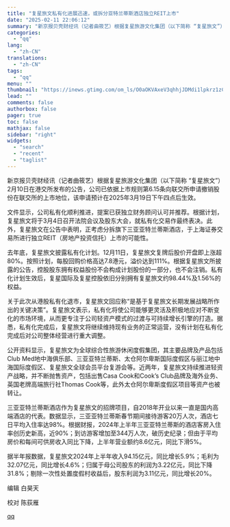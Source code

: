 ```yaml
---
title: "复星旅文私有化进展迅速，或拆分亚特兰蒂斯酒店独立REIT上市"
date: "2025-02-11 22:06:12"
summary: "新京报贝壳财经讯（记者曲筱艺）根据复星旅游文化集团（以下简称 “复星旅文”）2月10日在港交所发布的..."
categories:
  - "qq"
lang:
  - "zh-CN"
translations:
  - "zh-CN"
tags:
  - "qq"
menu: ""
thumbnail: "https://inews.gtimg.com/om_ls/O0aOKVAxeV3qhhjJDMdi1lpkrz1zCqfM6qO2tN_ijq9ucAA_640360/0"
lead: ""
comments: false
authorbox: false
pager: true
toc: false
mathjax: false
sidebar: "right"
widgets:
  - "search"
  - "recent"
  - "taglist"
---
```


新京报贝壳财经讯（记者曲筱艺）根据复星旅游文化集团（以下简称 “复星旅文”）2月10日在港交所发布的公告，公司已依据上市规则第6.15条向联交所申请撤销股份在联交所的上市地位，该申请预计在2025年3月19日下午四点后生效。

文件显示，公司私有化顺利推进，提案已获独立财务顾问认可并推荐。根据计划，复星旅文将于3月4日召开法院会议及股东大会，就私有化交易作最终表决。此外，复星旅文在公告中表明，正考虑分拆旗下三亚亚特兰蒂斯酒店，于上海证券交易所进行独立REIT（房地产投资信托）上市的可能性。

去年底，复星旅文披露私有化计划。12月11日，复星旅文复牌后股价开盘即上涨超80%。按照计划，每股回购价格高达7.8港元，溢价达到111%。根据复星旅文所披露的公告，控股股东拥有权益股份不会构成计划股份的一部分，也不会注销。私有化计划生效后，复星国际及复星控股依旧分别拥有复星旅文约98.44%及1.56%的权益。

关于此次从港股私有化退市，复星旅文回应称“是基于复星旅文长期发展战略所作出的关键决策”。复星旅文表示，私有化将使公司能够更灵活及积极地应对不断变化的市场环境，从而更专注于公司轻资产模式的过渡与可持续增长引擎的打造。据悉，私有化完成后，复星旅文将继续维持现有业务的正常运营，没有计划在私有化完成后对公司整体经营进行重大调整。

公开资料显示，复星旅文为全球综合性旅游休闲度假集团，其主要品牌及产品包括Club Med地中海俱乐部、三亚亚特兰蒂斯、太仓阿尔卑斯国际度假区与丽江地中海国际度假区、复星旅文全球会员平台复游会等。近两年，复星旅文持续推进轻资产战略，并不断抛售资产，包括出售Casa Cook和Cook’s Club品牌及海外业务、英国老牌高端旅行社Thomas Cook等，此外太仓阿尔卑斯度假区项目等资产也被转让。

三亚亚特兰蒂斯酒店作为复星旅文的招牌项目，自2018年开业以来一直是国内高端酒店的代表。数据显示，三亚亚特兰蒂斯春节期间接待游客20万人次，酒店七日平均入住率达98%。根据财报，2024年上半年三亚亚特兰蒂斯的酒店客房入住率创历史新高，近90%；到访游客增加至344万人次，破历史纪录；但由于平均房价和每间可供房收入同比下降，上半年营业额约8.6亿元，同比下滑5%。

据半年报数据，复星旅文2024年上半年收入94.15亿元，同比增长5.9%；毛利为32.07亿元，同比增长4.6%；归属于母公司股东的利润为3.22亿元，同比下降31.8%；剔除一次性处置度假村收益后，股东利润为3.11亿元，同比增长20%。

编辑 白昊天

校对 陈荻雁

[qq](https://new.qq.com/rain/a/20250211A08ROX00)
